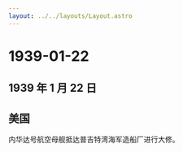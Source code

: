 ```yaml
---
layout: ../../layouts/Layout.astro
---
```


# 1939-01-22

## 1939 年 1 月 22 日

## 美国

内华达号航空母舰抵达普吉特湾海军造船厂进行大修。